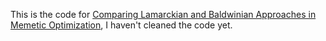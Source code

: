 This is the code for [Comparing Lamarckian and Baldwinian Approaches in Memetic Optimization](https://link.springer.com/chapter/10.1007/978-3-031-41774-0_41), I haven't cleaned the code yet.
